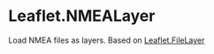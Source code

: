 # Leaflet.NMEALayer
Load NMEA files as layers. Based on [Leaflet.FileLayer
](https://github.com/makinacorpus/Leaflet.FileLayer)
